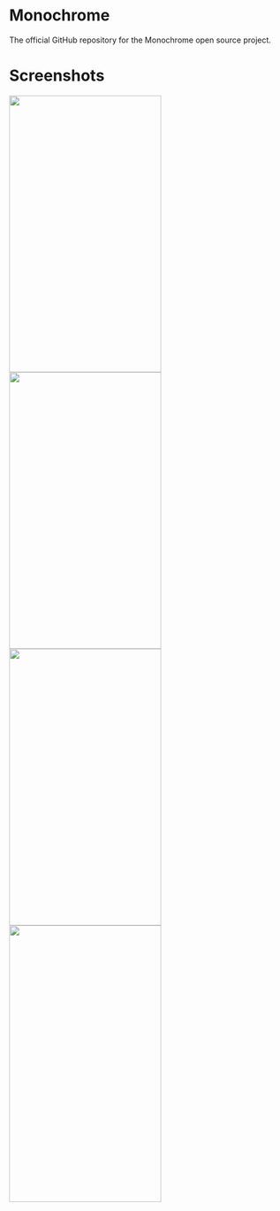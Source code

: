 # Monochrome
The official GitHub repository for the Monochrome open source project.

# Screenshots
<img src="https://user-images.githubusercontent.com/107125817/172638611-24c580fb-5957-43fd-aff4-e0bea998cad4.jpg" width="275" height="500">
<img src="https://user-images.githubusercontent.com/107125817/172638619-90e73fcc-16aa-42e2-9f0f-eb511d5c04bc.jpg" width="275" height="500">
<img src="https://user-images.githubusercontent.com/107125817/172638625-9196bcad-a84a-466b-917f-10900b94433a.jpg" width="275" height="500">
<img src="https://user-images.githubusercontent.com/107125817/172638637-55ad1936-8e2c-4ee3-92ab-2dfd8007b3a9.jpg" width="275" height="500">
